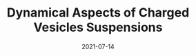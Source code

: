 ---
title: "Dynamical Aspects of Charged Vesicles Suspensions"
collection: talks
type: "Talk"
permalink: /talks/2021-07-14-talk-2
venue: "cREO Giovani"
date: 2021-07-14
location: "Online"
---